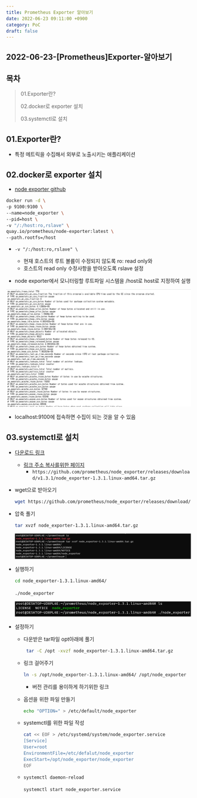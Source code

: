 ```yaml
---
title: Prometheus Exporter 알아보기
date: 2022-06-23 09:11:00 +0900
category: PoC
draft: false
---
```


## 2022-06-23-[Prometheus]Exporter-알아보기

## 목차

>01.Exporter란?
>
>02.docker로 exporter 설치
>
>03.systemctl로 설치

## 01.Exporter란?

- 특정 메트릭을 수집해서 외부로 노출시키는 애플리케이션

## 02.docker로 exporter 설치

- [node exporter github](https://github.com/prometheus/node_exporter)

```sh
docker run -d \
-p 9100:9100 \
--name=node_exporter \
--pid=host \
-v "/:/host:ro,rslave" \
quay.io/prometheus/node-exporter:latest \
--path.rootfs=/host
```

- `-v "/:/host:ro,rslave" \`
  - 현재 호스트의 루트 볼륨이 수정되지 않도록 ro: read only와
  - 호스트의 read only 수정사항을 받아오도록 rslave 설정

- node exporter에서 모니터링할 루트파일 시스템을 /host로 host로 지정하여 실행

![image-20220623094642764](../../assets/img/post/2022-06-23-[Prometheus]Exporter-알아보기/image-20220623094642764.png)

- localhost:9100에 접속하면 수집이 되는 것을 알 수 있음

## 03.systemctl로 설치

- [다운로드 링크](https://prometheus.io/docs/guides/node-exporter/)

  - [링크 주소 복사를위한 페이지](https://prometheus.io/download/)
    - `https://github.com/prometheus/node_exporter/releases/download/v1.3.1/node_exporter-1.3.1.linux-amd64.tar.gz`

- wget으로 받아오기

  ```sh
  wget https://github.com/prometheus/node_exporter/releases/download/v1.3.1/node_exporter-1.3.1.linux-amd64.tar.gz
  ```

- 압축 풀기

  ```sh
  tar xvzf node_exporter-1.3.1.linux-amd64.tar.gz
  ```

  ![image-20220623134939343](../../assets/img/post/2022-06-23-[Prometheus]Exporter-알아보기/image-20220623134939343.png)

- 실행하기

  ```sh
  cd node_exporter-1.3.1.linux-amd64/
  
  ./node_exporter
  ```

  ![image-20220623135055247](../../assets/img/post/2022-06-23-[Prometheus]Exporter-알아보기/image-20220623135055247.png)

- 설정하기

  - 다운받은 tar파일 opt아래에 풀기

    ```sh
     tar -C /opt -xvzf node_exporter-1.3.1.linux-amd64.tar.gz
    ```

  - 링크 걸어주기

    ```sh
    ln -s /opt/node_exporter-1.3.1.linux-amd64/ /opt/node_exporter
    ```

    - 버전 관리를 용이하게 하기위한 링크

  - 옵션을 위한 파일 만들기

    ```sh
    echo "OPTION=" > /etc/default/node_exporter
    ```

  - systemctl를 위한 파일 작성

    ```sh
    cat << EOF > /etc/systemd/system/node_exporter.service
    [Service]
    User=root
    EnvironmentFile=/etc/defalut/node_exporter
    ExecStart=/opt/node_exporter/node_exporter
    EOF
    ```

  - ```sh
    systemctl daemon-reload
    
    systemctl start node_exporter.service
    ```

    